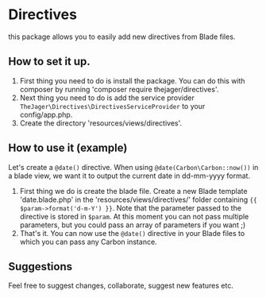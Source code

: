 # Directives

this package allows you to easily add new directives from Blade files.

## How to set it up.
1. First thing you need to do is install the package. You can do this with composer by running 'composer require thejager/directives'.
2. Next thing you need to do is add the service provider `TheJager\Directives\DirectivesServiceProvider` to your config/app.php.
3. Create the directory 'resources/views/directives'.


## How to use it (example)
Let's create a `@date()` directive. When using `@date(Carbon\Carbon::now())` in a blade view, we want it to output the current date in dd-mm-yyyy format.

1. First thing we do is create the blade file. Create a new Blade template 'date.blade.php' in the 'resources/views/directives/' folder containing `{{ $param->format('d-m-Y') }}`. Note that the parameter passed to the directive is stored in `$param`. At this moment you can not pass multiple parameters, but you could pass an array of parameters if you want ;)
2. That's it. You can now use the `@date()` directive in your Blade  files to which you can pass any Carbon instance.


## Suggestions
Feel free to suggest changes, collaborate, suggest new features etc.
